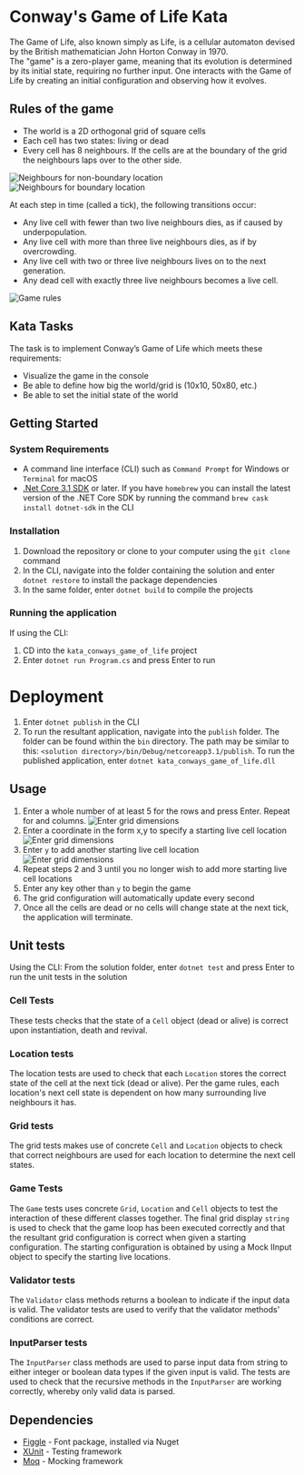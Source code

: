 # Conway's Game of Life Kata  

The Game of Life, also known simply as Life, is a cellular automaton devised by the British mathematician John Horton Conway in 1970.  
The "game" is a zero-player game, meaning that its evolution is determined by its initial state, requiring no further input. One interacts with the Game of Life by creating an initial configuration and observing how it evolves.

## Rules of the game  
* The world is a 2D orthogonal grid of square cells
* Each cell has two states: living or dead
* Every cell has 8 neighbours. If the cells are at the boundary of the grid the neighbours laps over to the other side.

![Neighbours for non-boundary location](images/cell-neighbours-1.png)
![Neighbours for boundary location](images/cell-neighbours-boundary.png)

At each step in time (called a tick), the following transitions occur:  
* Any live cell with fewer than two live neighbours dies, as if caused by underpopulation.
* Any live cell with more than three live neighbours dies, as if by overcrowding.
* Any live cell with two or three live neighbours lives on to the next generation.
* Any dead cell with exactly three live neighbours becomes a live cell.  

![Game rules](images/rules.png)  

## Kata Tasks

The task is to implement Conway’s Game of Life which meets these requirements:  
* Visualize the game in the console
* Be able to define how big the world/grid is (10x10, 50x80, etc.)
* Be able to set the initial state of the world

## Getting Started

### System Requirements

* A command line interface (CLI) such as ```Command Prompt``` for Windows or ```Terminal``` for macOS
* [.Net Core 3.1 SDK](https://dotnet.microsoft.com/download) or later.
If you have ```homebrew``` you can install the latest version of the .NET Core SDK by running the command ```brew cask install dotnet-sdk``` in the CLI

### Installation

1. Download the repository or clone to your computer using the ```git clone``` command
2. In the CLI, navigate into the folder containing the solution and enter ```dotnet restore``` to install the package dependencies
3. In the same folder, enter ```dotnet build``` to compile the projects

### Running the application
If using the CLI:
1. CD into the ```kata_conways_game_of_life``` project
2. Enter ```dotnet run Program.cs``` and press Enter to run

# Deployment

1. Enter ```dotnet publish``` in the CLI
2. To run the resultant application, navigate into the ```publish``` folder. The folder can be found within the ```bin``` directory. The path may be similar to this: ```<solution directory>/bin/Debug/netcoreapp3.1/publish```.
To run the published application, enter ```dotnet kata_conways_game_of_life.dll```

## Usage
1. Enter a whole number of at least 5 for the rows and press Enter. Repeat for and columns.
![Enter grid dimensions](images/app1.png)  
2. Enter a coordinate in the form x,y to specify a starting live cell location
![Enter grid dimensions](images/app2.png)  
3. Enter ```y``` to add another starting live cell location  
![Enter grid dimensions](images/app3.png)  
4. Repeat steps 2 and 3 until you no longer wish to add more starting live cell locations
5. Enter any key other than ```y``` to begin the game
6. The grid configuration will automatically update every second
7. Once all the cells are dead or no cells will change state at the next tick, the application will terminate.

## Unit tests

Using the CLI:
From the solution folder, enter ```dotnet test``` and press Enter to run the unit tests in the solution

### Cell Tests  
These tests checks that the state of a ```Cell``` object (dead or alive) is correct upon instantiation, death and revival.

### Location tests  
The location tests are used to check that each ```Location``` stores the correct state of the cell at the next tick (dead or alive). Per the game rules, each location's next cell state is dependent on how many surrounding live neighbours it has.

### Grid tests
The grid tests makes use of concrete ```Cell``` and ```Location``` objects to check that correct neighbours are used for each location to determine the next cell states.

### Game Tests  
The ```Game``` tests uses concrete ```Grid```, ```Location``` and ```Cell``` objects to test the interaction of these different classes together. The final grid display ```string``` is used to check that the game loop has been executed correctly and that the resultant grid configuration is correct when given a starting configuration. The starting configuration is obtained by using a Mock IInput object to specify the starting live locations. 

### Validator tests  
The ```Validator``` class methods returns a boolean to indicate if the input data is valid. The validator tests are used to verify that the validator methods' conditions are correct.  

### InputParser tests  
The ```InputParser``` class methods are used to parse input data from string to either integer or boolean data types if the given input is valid. The tests are used to check that the recursive methods in the ```InputParser``` are working correctly, whereby only valid data is parsed.


## Dependencies

* [Figgle](https://www.nuget.org/packages/Figgle/) - Font package, installed via Nuget 
* [XUnit](https://xunit.net/) - Testing framework
* [Moq](https://github.com/Moq/moq4/wiki/Quickstart) - Mocking framework
